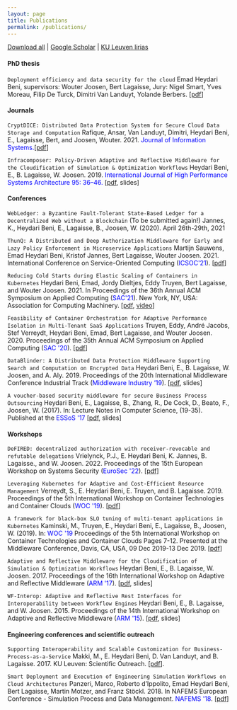 ```yaml
---
layout: page
title: Publications
permalink: /publications/
---
```



<i class="fa fa-bookmark"></i> [Download all][papers] \| [Google Scholar][gscholar] \| [KU Leuven lirias][kulpubs]   


#### PhD thesis
`Deployment efficiency and data security for the cloud` Emad Heydari Beni, supervisors: Wouter Joosen, Bert Lagaisse, Jury: Nigel Smart, Yves Moreau, Filip De Turck, Dimitri Van Landuyt, Yolande Berbers. [[pdf][phd]]


#### Journals

`CryptDICE: Distributed Data Protection System for Secure Cloud Data Storage and Computation`
Rafique, Ansar, Van Landuyt, Dimitri, Heydari Beni, E., Lagaisse, Bert, and Joosen, Wouter. 2021. <span style="color:blue">Journal of Information Systems.</span>[[pdf][cryptdice]]

`Infracomposer: Policy-Driven Adaptive and Reflective Middleware for the Cloudification of Simulation & Optimization Workflows`
Heydari Beni, E., B. Lagaisse, W. Joosen. 2019. <span style="color:blue">International Journal of High Performance Systems Architecture 95: 36–46.</span> [[pdf][infra], slides]



#### Conferences


`WebLedger: a Byzantine Fault-Tolerant State-Based Ledger for a Decentralized Web without a Blockchain`
(To be submitted again!) Jannes, K., Heydari Beni, E., Lagaisse, B., Joosen, W. (2020). April 26th-29th, 2021


`ThunQ: A Distributed and Deep Authorization Middleware for Early and Lazy Policy Enforcement in Microservice Applications`
Martijn Sauwens, Emad Heydari Beni, Kristof Jannes, Bert Lagaisse, Wouter Joosen. 2021. International Conference on Service-Oriented Computing (<span style="color:blue">ICSOC'21</span>). [[pdf][icsocthunq]]

`Reducing Cold Starts during Elastic Scaling of Containers in Kubernetes`
Heydari Beni, Emad, Jordy Dieltjes, Eddy Truyen, Bert Lagaisse, and Wouter Joosen. 2021. In Proceedings of the 36th Annual ACM Symposium on Applied Computing (<span style="color:blue">SAC'21</span>). New York, NY, USA: Association for Computing Machinery. [[pdf][coldstart-pdf], [video][coldstart-video]]

`Feasibility of Container Orchestration for Adaptive Performance Isolation in Multi-Tenant SaaS Applications`
Truyen, Eddy, André Jacobs, Stef Verreydt, Heydari Beni, Emad, Bert Lagaisse, and Wouter Joosen. 2020. Proceedings of the 35th Annual ACM Symposium on Applied Computing (<span style="color:blue">SAC '20</span>). [[pdf][feasibility]]


`DataBlinder: A Distributed Data Protection Middleware Supporting Search and Computation on Encrypted Data`
Heydari Beni, E., B. Lagaisse, W. Joosen, and A. Aly. 2019. Proceedings of the 20th International Middleware Conference Industrial Track (<span style="color:blue">Middleware Industry ’19</span>). [[pdf][datablinder], slides]

`A voucher-based security middleware for secure Business Process Outsourcing`
Heydari Beni, E., Lagaisse, B., Zhang, R., De Cock, D., Beato, F., Joosen, W. (2017). In: Lecture Notes in Computer Science, (19-35). Published at the <span style="color:blue">ESSoS '17</span> [[pdf][voucher], slides]



#### Workshops

`DeFIRED: decentralized authorization with receiver-revocable and refutable delegations`
Vrielynck, P.J., E. Heydari Beni, K. Jannes, B. Lagaisse., and W. Joosen. 2022. Proceedings of the 15th European Workshop on Systems Security (<span style="color:blue">EuroSec '22</span>). [[pdf][defired]]


`Leveraging Kubernetes for Adaptive and Cost-Efficient Resource Management`
Verreydt, S., E. Heydari Beni, E. Truyen, and B. Lagaisse. 2019. Proceedings of the 5th International Workshop on Container Technologies and Container Clouds (<span style="color:blue">WOC '19</span>). [[pdf][stef]]

`A framework for black-box SLO tuning of multi-tenant applications in Kubernetes`
Kaminski, M., Truyen, E., Heydari Beni, E., Lagaisse, B., Joosen, W. (2019). In: <span style="color:blue">WOC '19</span> Proceedings of the 5th International Workshop on Container Technologies and Container Clouds Pages 7-12. Presented at the Middleware Conference, Davis, CA, USA, 09 Dec 2019-13 Dec 2019. [[pdf][matt]]

`Adaptive and Reflective Middleware for the Cloudification of Simulation & Optimization Workflows`
Heydari Beni, E., B. Lagaisse, W. Joosen. 2017. Proceedings of the 16th International Workshop on Adaptive and Reflective Middleware (<span style="color:blue">ARM '17</span>). [[pdf][armsim], slides]


`WF-Interop: Adaptive and Reflective Rest Interfaces for Interoperability between Workflow Engines`
Heydari Beni, E., B. Lagaisse, and W. Joosen. 2015. Proceedings of the 14th International Workshop on Adaptive and Reflective Middleware (<span style="color:blue">ARM '15</span>). [[pdf][wfinterop], slides]


#### Engineering conferences and scientific outreach

`Supporting Interoperability and Scalable Customization for Business-Process-as-a-Service`
Makki, M., E. Heydari Beni, D. Van Landuyt, and B. Lagaisse. 2017. KU Leuven: Scientific Outreach. [[pdf][majidoutreach]].

`Smart Deployment and Execution of Engineering Simulation Workflows on Cloud Architectures`
Panzeri, Marco, Roberto d’Ippolito, Emad Heydari Beni, Bert Lagaisse, Martin Motzer, and Franz Stöckl. 2018. In NAFEMS European Conference - Simulation Process and Data Management. <span style="color:blue">NAFEMS '18</span>. [[pdf][nafems]]

[papers]: https://github.com/emad7105/papers
[gscholar]: https://scholar.google.com/citations?hl=nl&user=2qzHvVUAAAAJ
[kulpubs]: https://distrinet.cs.kuleuven.be/research/publications/EmadHeydariBeni
[majidoutreach]: https://lirias.kuleuven.be/retrieve/502396
[cryptdice]: ../papers/2020.InformationSystems.CryptDICE-Distributed.data.protection.system.for.secure.cloud.data.storage.and.computation.pdf
[infra]: ../papers/2019.JSA.InfraComposer-Policy-driven-Adaptive-and-Reflective-Middleware-for-the-Cloudification-of-Simulation-and-Optimization-Workflows.pdf
[datablinder]:../papers/2019.Middleware.DataBlinder-a-distrubuted-data-protection-middleware-supporting-search-and-computation-on-encrypted-data.pdf
[voucher]: ../papers/2017.ESSoS.A-voucher-based-security-middleware-for-secure-Business-Process-Outsourcing.pdf
[feasibility]:../papers/2020.SAC.CloudComputingTrack.Feasibility-of-container-orchestration-for-adaptive-performance-isolation-in-multi-tenant-SaaS-applications.pdf
[wfinterop]: ../papers/2015.ARM.WF-Interop.Adaptive-and-Reflective-REST-Interfaces-for-Interoperability-between-Workflow-Engines.pdf
[armsim]: ../papers/2017.ARM.Adaptive-and-Reflective-Middleware-for-the-Cloudification-of-Simulation-and-Optimization-Workflows.pdf
[stef]: ../papers/WoC-stef.pdf
[nafems]: ../papers/2018.NAFESM.Smart.deployment.and.execution.of.engineering.simulation.workflows.on.cloud.architectures.pdf
[matt]: ../papers/2019.WOC.A-framework-for-black-box-SLO-tuning-of-multi-tenant-applications-in-Kubernetes.pdf
[icsocthunq]: ../papers/2021.ThunQ-A.Distributed.and.Deep.Authorization.Middleware.for.Early.and.Lazy.Policy.Enforcement.in.Microservice.Applications.pdf
[phd]: ../papers/2021.Emad-thesis.pdf
[defired]: ../papers/2022.defired.pdf 
[coldstart-video]: https://www.youtube.com/watch?v=2xAjhes-aLY
[coldstart-pdf]: ../papers/2021.cold-start-sac.pdf
